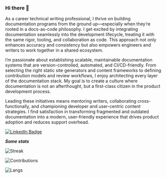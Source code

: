 ### Hi there 👋

<!--
**jeff-matthews/jeff-matthews** is a ✨ _special_ ✨ repository because its `README.md` (this file) appears on your GitHub profile.
-->

As a career technical writing professional, I thrive on building documentation programs from the ground up—especially when they’re rooted in a docs-as-code philosophy. I get excited by integrating documentation seamlessly into the development lifecycle, treating it with the same rigor, tooling, and collaboration as code. This approach not only enhances accuracy and consistency but also empowers engineers and writers to work together in a shared ecosystem.

I’m passionate about establishing scalable, maintainable documentation systems that are version-controlled, automated, and CI/CD-friendly. From selecting the right static site generators and content frameworks to defining contribution models and review workflows, I enjoy architecting every layer of the documentation stack. My goal is to create a culture where documentation is not an afterthought, but a first-class citizen in the product development process.

Leading these initiatives means mentoring writers, collaborating cross-functionally, and championing developer and user-centric content strategies. I find satisfaction in transforming fragmented and outdated documentation into a modern, user-friendly experience that drives product adoption and reduces support overhead.

[![LinkedIn Badge](https://img.shields.io/badge/LinkedIn-Profile-informational?style=flat&logo=linkedin&logoColor=white&color=0D76A8)](https://www.linkedin.com/in/jeff-matthews-docs/)

***Some stats***

![Streak](https://github-readme-streak-stats.herokuapp.com/?user=jeff-matthews&theme=default&hide_border=true)

![Contributions](https://github-readme-stats.vercel.app/api?username=jeff-matthews&theme=default&show_icons=true&hide_border=true&count_private=true&include_all_commits=true)

![Langs](https://github-readme-stats.vercel.app/api/top-langs/?username=jeff-matthews&theme=default&langs_count=10&show_icons=true&hide_border=true&)
